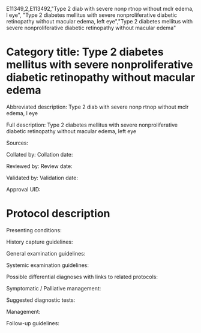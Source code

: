 E11349,2,E113492,"Type 2 diab with severe nonp rtnop without mclr edema, l eye", "Type 2 diabetes mellitus with severe nonproliferative diabetic retinopathy without macular edema, left eye","Type 2 diabetes mellitus with severe nonproliferative diabetic retinopathy without macular edema"
# Category title: Type 2 diabetes mellitus with severe nonproliferative diabetic retinopathy without macular edema

Abbreviated description: Type 2 diab with severe nonp rtnop without mclr edema, l eye

Full description: Type 2 diabetes mellitus with severe nonproliferative diabetic retinopathy without macular edema, left eye

Sources:

Collated by:
Collation date:

Reviewed by:
Review date:

Validated by:
Validation date:

Approval UID:

# Protocol description

Presenting conditions:

History capture guidelines:

General examination guidelines:

Systemic examination guidelines:

Possible differential diagnoses with links to related protocols:

Symptomatic / Palliative management:

Suggested diagnostic tests:

Management:

Follow-up guidelines:
